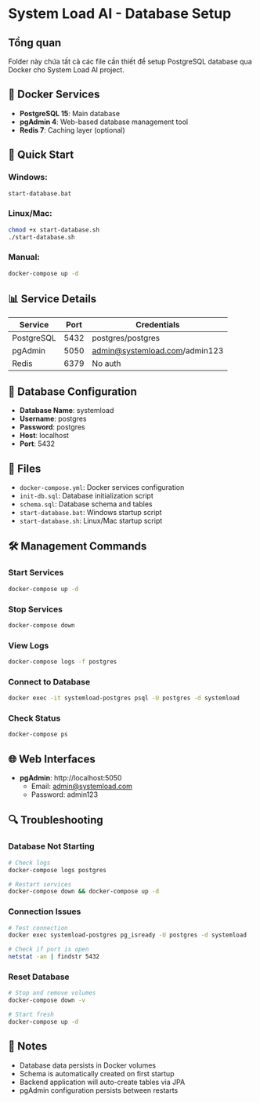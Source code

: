 # System Load AI - Database Setup

## Tổng quan

Folder này chứa tất cả các file cần thiết để setup PostgreSQL database qua Docker cho System Load AI project.

## 🐳 Docker Services

- **PostgreSQL 15**: Main database
- **pgAdmin 4**: Web-based database management tool
- **Redis 7**: Caching layer (optional)

## 🚀 Quick Start

### Windows:

```bash
start-database.bat
```

### Linux/Mac:

```bash
chmod +x start-database.sh
./start-database.sh
```

### Manual:

```bash
docker-compose up -d
```

## 📊 Service Details

| Service    | Port | Credentials                   |
| ---------- | ---- | ----------------------------- |
| PostgreSQL | 5432 | postgres/postgres             |
| pgAdmin    | 5050 | admin@systemload.com/admin123 |
| Redis      | 6379 | No auth                       |

## 🔧 Database Configuration

- **Database Name**: systemload
- **Username**: postgres
- **Password**: postgres
- **Host**: localhost
- **Port**: 5432

## 📁 Files

- `docker-compose.yml`: Docker services configuration
- `init-db.sql`: Database initialization script
- `schema.sql`: Database schema and tables
- `start-database.bat`: Windows startup script
- `start-database.sh`: Linux/Mac startup script

## 🛠 Management Commands

### Start Services

```bash
docker-compose up -d
```

### Stop Services

```bash
docker-compose down
```

### View Logs

```bash
docker-compose logs -f postgres
```

### Connect to Database

```bash
docker exec -it systemload-postgres psql -U postgres -d systemload
```

### Check Status

```bash
docker-compose ps
```

## 🌐 Web Interfaces

- **pgAdmin**: http://localhost:5050
  - Email: admin@systemload.com
  - Password: admin123

## 🔍 Troubleshooting

### Database Not Starting

```bash
# Check logs
docker-compose logs postgres

# Restart services
docker-compose down && docker-compose up -d
```

### Connection Issues

```bash
# Test connection
docker exec systemload-postgres pg_isready -U postgres -d systemload

# Check if port is open
netstat -an | findstr 5432
```

### Reset Database

```bash
# Stop and remove volumes
docker-compose down -v

# Start fresh
docker-compose up -d
```

## 📝 Notes

- Database data persists in Docker volumes
- Schema is automatically created on first startup
- Backend application will auto-create tables via JPA
- pgAdmin configuration persists between restarts
